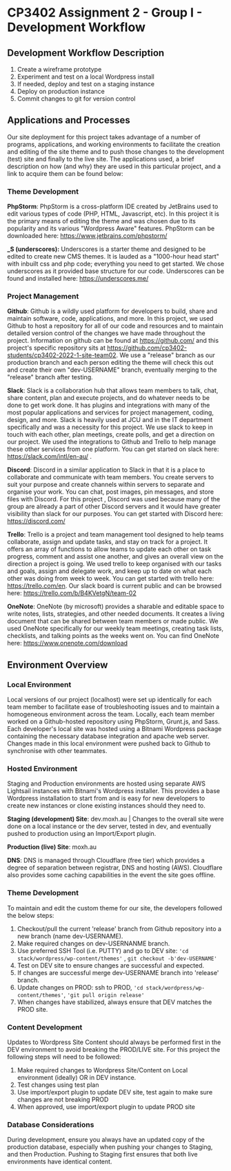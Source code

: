 # CP3402 Assignment 2 - Group I - Development Workflow

## Development Workflow Description

1. Create a wireframe prototype
2. Experiment and test on a local Wordpress install
3. If needed, deploy and test on a staging instance
4. Deploy on production instance
5. Commit changes to git for version control

## Applications and Processes

Our site deployment for this project takes advantage of a number of programs, applications, and working environments to
facilitate
the creation and editing of the site theme and to push those changes to the development (test) site and finally to the
live site. The applications
used, a brief description on how (and why) they are used in this particular project, and a link to acquire them can be
found below:

### Theme Development

**PhpStorm**: PhpStorm is a cross-platform IDE created by JetBrains used to edit various types of code (PHP, HTML,
Javascript, etc). In this project it is the primary means of editing the theme and was chosen due to its popularity and
its various "Wordpress Aware" features. PhpStorm can be downloaded here: https://www.jetbrains.com/phpstorm/

**_S (underscores):** Underscores is a starter theme and designed to be edited to create new CMS themes. It is lauded as
a "1000-hour head start" with inbuilt css and php code; everything you need to get started. We chose underscores as it
provided base structure for our code. Underscores can be found and installed here: https://underscores.me/

### Project Management

**Github**: Github is a wildly used platform for developers to build, share and maintain software, code, applications,
and more. In this project, we used Github to host a repository for all of our code and resources and to maintain
detailed version control of the changes we have made throughout
the project. Information on github can be found at https://github.com/ and this project's specific repository sits
at https://github.com/cp3402-students/cp3402-2022-1-site-team02. We use a "release" branch as our production branch and
each person editing the theme will check this out
and create their own "dev-USERNAME" branch, eventually merging to the "release" branch after testing.

**Slack**: Slack is a collaboration hub that allows team members to talk, chat, share content, plan and execute
projects, and do whatever needs to be done to get work done. It has plugins and integrations with many of the most
popular applications and services for project management, coding, design, and more.
Slack is heavily used at JCU and in the IT department specifically and was a necessity for this project. We use slack to
keep in touch with each other, plan meetings, create polls, and get a direction on our project. We used the integrations
to Github and Trello to help manage these other services from one platform. You can get started on slack
here: https://slack.com/intl/en-au/
.

**Discord**: Discord in a similar application to Slack in that it is a place to collaborate and communicate with team
members. You create servers to suit your purpose and create channels within servers to separate and organise your work.
You can chat, post images, pin messages, and store files with Discord. For this project
, Discord was used because many of the group are already a part of other Discord servers and it would have greater
visibility than slack for our purposes. You can get started with
Discord here: https://discord.com/

**Trello**: Trello is a project and team management tool designed to help teams collaborate, assign and update tasks,
and stay on track for a project. It offers an array of functions to allow
teams to update each other on task progress, comment and assist one another, and gives an overall view on the direction
a project is going. We used trello to keep organised with our tasks and goals, assign and delegate work,
and keep up to date on what each other was doing from week to week. You can get started with trello
here: https://trello.com/en. Our slack board is current public and can be browsed
here: https://trello.com/b/B4KVetgN/team-02

**OneNote**: OneNote (by microsoft) provides a sharable and editable space to write notes, lists, strategies, and other
needed documents. It creates
a living document that can be shared between team members or made public. We used OneNote specifically for our weekly
team meetings, creating task lists, checklists, and talking points as the weeks went on. You can find OneNote
here: https://www.onenote.com/download

## Environment Overview

### Local Environment

Local versions of our project (localhost) were set up identically for each team member to facilitate ease of
troubleshooting issues and to maintain
a homogeneous environment across the team. Locally, each team member worked on a Github-hosted repository using
PhpStorm, Grunt.js, and Sass. Each developer's local site was
hosted using a Bitnami Wordpress package containing the necessary database integration and apache web server. Changes
made in this local environment were pushed back to Github to synchronise with other teammates.

### Hosted Environment

Staging and Production environments are hosted using separate AWS Lightsail instances with Bitnami's Wordpress
installer. This provides a base Wordpress installation to start from and is easy for new developers to create new
instances or clone existing instances should they need to.

**Staging (development) Site**: dev.moxh.au | Changes to the overall site were done on a local instance or the dev
server, tested in dev, and eventually pushed
to production using an Import/Export plugin.

**Production (live) Site**: moxh.au

**DNS**: DNS is managed through Cloudflare (free tier) which provides a degree of separation between registrar, DNS and
hosting (AWS). Cloudflare also provides some caching capabilities in the event the site goes offline.

### Theme Development

To maintain and edit the custom theme for our site, the developers followed the below steps:

1. Checkout/pull the current 'release' branch from Github repository into a new branch (name dev-USERNAME).
2. Make required changes on dev-USERNANME branch.
3. Use preferred SSH Tool (i.e. PUTTY) and go to DEV site: `'cd stack/wordpress/wp-content/themes'`
   , `git checkout -b'dev-USERNAME'`
4. Test on DEV site to ensure changes are successful and expected.
5. If changes are successful merge dev-USERNAME branch into 'release' branch.
6. Update changes on PROD: ssh to PROD, `'cd stack/wordpress/wp-content/themes'`, `'git pull origin release'`
7. When changes have stabilized, always ensure that DEV matches the PROD site.

### Content Development

Updates to Wordpress Site Content should always be performed first in the DEV environment to avoid breaking the
PROD/LIVE site. For this project the following steps will need to be followed:

1. Make required changes to Wordpress Site/Content on Local environment (ideally) OR in DEV instance.
2. Test changes using test plan
3. Use import/export plugin to update DEV site, test again to make sure changes are not breaking PROD
4. When approved, use import/export plugin to update PROD site

### Database Considerations

During development, ensure you always have an updated copy of the production database, especially when pushing your
changes to Staging, and then Production. Pushing to Staging first ensures that both live environments have identical
content.
